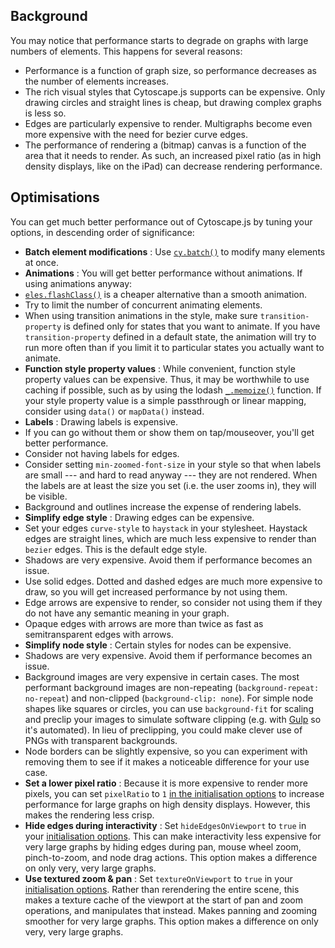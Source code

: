 ## Background

You may notice that performance starts to degrade on graphs with large numbers of elements.  This happens for several reasons:

* Performance is a function of graph size, so performance decreases as the number of elements increases.
* The rich visual styles that Cytoscape.js supports can be expensive.  Only drawing circles and straight lines is cheap, but drawing complex graphs is less so.
* Edges are particularly expensive to render.  Multigraphs become even more expensive with the need for bezier curve edges.
* The performance of rendering a (bitmap) canvas is a function of the area that it needs to render.  As such, an increased pixel ratio (as in high density displays, like on the iPad) can decrease rendering performance.


## Optimisations

You can get much better performance out of Cytoscape.js by tuning your options, in descending order of significance:

* **Batch element modifications** : Use [`cy.batch()`](#core/graph-manipulation/cy.batch) to modify many elements at once.
* **Animations** : You will get better performance without animations.  If using animations anyway:
 * [`eles.flashClass()`](#collection/style/eles.flashClass) is a cheaper alternative than a smooth animation.
 * Try to limit the number of concurrent animating elements.
 * When using transition animations in the style, make sure `transition-property` is defined only for states that you want to animate.  If you have `transition-property` defined in a default state, the animation will try to run more often than if you limit it to particular states you actually want to animate.
* **Function style property values** : While convenient, function style property values can be expensive.  Thus, it may be worthwhile to use caching if possible, such as by using the lodash [`_.memoize()`](https://lodash.com/docs#memoize) function.  If your style property value is a simple passthrough or linear mapping, consider using `data()` or `mapData()` instead.
* **Labels** : Drawing labels is expensive.
 * If you can go without them or show them on tap/mouseover, you'll get better performance.
 * Consider not having labels for edges.
 * Consider setting `min-zoomed-font-size` in your style so that when labels are small --- and hard to read anyway --- they are not rendered.  When the labels are at least the size you set (i.e. the user zooms in), they will be visible.
 * Background and outlines increase the expense of rendering labels.
* **Simplify edge style** : Drawing edges can be expensive.
 * Set your edges `curve-style` to `haystack` in your stylesheet.  Haystack edges are straight lines, which are much less expensive to render than `bezier` edges.  This is the default edge style.
 * Shadows are very expensive.  Avoid them if performance becomes an issue.
 * Use solid edges.  Dotted and dashed edges are much more expensive to draw, so you will get increased performance by not using them.  
 * Edge arrows are expensive to render, so consider not using them if they do not have any semantic meaning in your graph.
 * Opaque edges with arrows are more than twice as fast as semitransparent edges with arrows.
* **Simplify node style** : Certain styles for nodes can be expensive.
 * Shadows are very expensive.  Avoid them if performance becomes an issue.
 * Background images are very expensive in certain cases.  The most performant background images are non-repeating (`background-repeat: no-repeat`) and non-clipped (`background-clip: none`).  For simple node shapes like squares or circles, you can use `background-fit` for scaling and preclip your images to simulate software clipping (e.g. with [Gulp](https://github.com/scalableminds/gulp-image-resize) so it's automated).  In lieu of preclipping, you could make clever use of PNGs with transparent backgrounds.
 * Node borders can be slightly expensive, so you can experiment with removing them to see if it makes a noticeable difference for your use case.
* **Set a lower pixel ratio** : Because it is more expensive to render more pixels, you can set `pixelRatio` to `1` [in the initialisation options](#init-opts/pixelRatio) to increase performance for large graphs on high density displays.  However, this makes the rendering less crisp.
* **Hide edges during interactivity** : Set `hideEdgesOnViewport` to `true` in your [initialisation options](#core/initialisation).  This can make interactivity  less expensive for very large graphs by hiding edges during pan, mouse wheel zoom, pinch-to-zoom, and node drag actions.  This option makes a difference on only very, very large graphs.
* **Use textured zoom & pan** : Set `textureOnViewport` to `true` in your [initialisation options](#core/initialisation).  Rather than rerendering the entire scene, this makes a texture cache of the viewport at the start of pan and zoom operations, and manipulates that instead.  Makes panning and zooming smoother for very large graphs.  This option makes a difference on only very, very large graphs.
